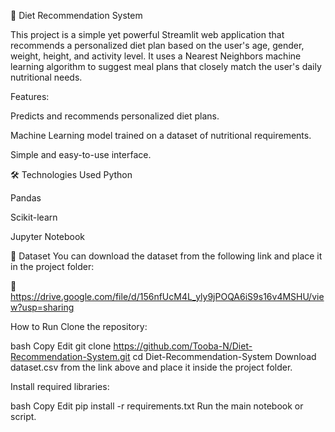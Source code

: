 🥗 Diet Recommendation System

This project is a simple yet powerful Streamlit web application that recommends a personalized diet plan based on the user's age, gender, weight, height, and activity level.
It uses a Nearest Neighbors machine learning algorithm to suggest meal plans that closely match the user's daily nutritional needs.

Features:

Predicts and recommends personalized diet plans.

Machine Learning model trained on a dataset of nutritional requirements.

Simple and easy-to-use interface.

🛠️ Technologies Used
Python

Pandas

Scikit-learn

Jupyter Notebook

📂 Dataset
You can download the dataset from the following link and place it in the project folder:

🔗 https://drive.google.com/file/d/156nfUcM4L_yly9jPOQA6iS9s16v4MSHU/view?usp=sharing

How to Run
Clone the repository:

bash
Copy
Edit
git clone https://github.com/Tooba-N/Diet-Recommendation-System.git
cd Diet-Recommendation-System
Download dataset.csv from the link above and place it inside the project folder.

Install required libraries:

bash
Copy
Edit
pip install -r requirements.txt
Run the main notebook or script.

